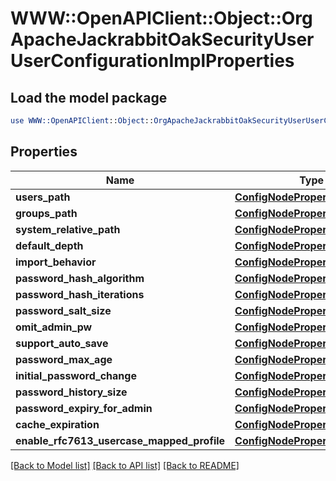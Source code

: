 # WWW::OpenAPIClient::Object::OrgApacheJackrabbitOakSecurityUserUserConfigurationImplProperties

## Load the model package
```perl
use WWW::OpenAPIClient::Object::OrgApacheJackrabbitOakSecurityUserUserConfigurationImplProperties;
```

## Properties
Name | Type | Description | Notes
------------ | ------------- | ------------- | -------------
**users_path** | [**ConfigNodePropertyString**](ConfigNodePropertyString.md) |  | [optional] 
**groups_path** | [**ConfigNodePropertyString**](ConfigNodePropertyString.md) |  | [optional] 
**system_relative_path** | [**ConfigNodePropertyString**](ConfigNodePropertyString.md) |  | [optional] 
**default_depth** | [**ConfigNodePropertyInteger**](ConfigNodePropertyInteger.md) |  | [optional] 
**import_behavior** | [**ConfigNodePropertyDropDown**](ConfigNodePropertyDropDown.md) |  | [optional] 
**password_hash_algorithm** | [**ConfigNodePropertyString**](ConfigNodePropertyString.md) |  | [optional] 
**password_hash_iterations** | [**ConfigNodePropertyInteger**](ConfigNodePropertyInteger.md) |  | [optional] 
**password_salt_size** | [**ConfigNodePropertyInteger**](ConfigNodePropertyInteger.md) |  | [optional] 
**omit_admin_pw** | [**ConfigNodePropertyBoolean**](ConfigNodePropertyBoolean.md) |  | [optional] 
**support_auto_save** | [**ConfigNodePropertyBoolean**](ConfigNodePropertyBoolean.md) |  | [optional] 
**password_max_age** | [**ConfigNodePropertyInteger**](ConfigNodePropertyInteger.md) |  | [optional] 
**initial_password_change** | [**ConfigNodePropertyBoolean**](ConfigNodePropertyBoolean.md) |  | [optional] 
**password_history_size** | [**ConfigNodePropertyInteger**](ConfigNodePropertyInteger.md) |  | [optional] 
**password_expiry_for_admin** | [**ConfigNodePropertyBoolean**](ConfigNodePropertyBoolean.md) |  | [optional] 
**cache_expiration** | [**ConfigNodePropertyInteger**](ConfigNodePropertyInteger.md) |  | [optional] 
**enable_rfc7613_usercase_mapped_profile** | [**ConfigNodePropertyBoolean**](ConfigNodePropertyBoolean.md) |  | [optional] 

[[Back to Model list]](../README.md#documentation-for-models) [[Back to API list]](../README.md#documentation-for-api-endpoints) [[Back to README]](../README.md)


